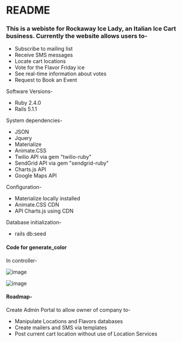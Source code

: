 # README

### This is a webiste for Rockaway Ice Lady, an Italian Ice Cart business.  Currently the website allows users to-
* Subscribe to mailing list
* Receive SMS messages
* Locate cart locations
* Vote for the Flavor Friday ice
* See real-time information about votes
* Request to Book an Event

Software Versions-
* Ruby 2.4.0
* Rails 5.1.1

System dependencies-
* JSON
* Jquery
* Materialize
* Animate.CSS
* Twilio API via gem "twilio-ruby"
* SendGrid API via gem "sendgrid-ruby"
* Charts.js API
* Google Maps API

Configuration-
* Materialize locally installed
* Animate.CSS CDN
* API Charts.js using CDN

Database initialization-
* rails db:seed

#### Code for generate_color
In controller-

![image](https://cloud.githubusercontent.com/assets/26287145/26642823/38155e32-45fd-11e7-9909-0c0dcd6b64fa.png)


![image](https://cloud.githubusercontent.com/assets/26287145/26642082/81ffda20-45fa-11e7-8377-f66575bf04d5.png)

#### Roadmap-
Create Admin Portal to allow owner of company to-
* Manipulate Locations and Flavors databases
* Create mailers and SMS via templates
* Post current cart location without use of Location Services
